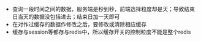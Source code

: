 - 查询一段时间之间的数据，服务端是秒到秒，前端选择粒度却是天；导致结束日当天的数据没包括进去；结束日加一天即可
- 在对作过缓存的数据作修改之后，要修改或清除相应缓存
- 缓存与session等都存与redis中，所以缓存开关的控制粒度不能是整个redis
